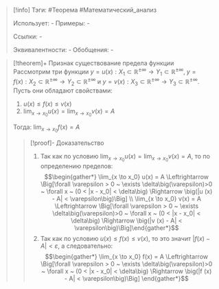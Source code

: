 > [!info]
> Тэги: #Теорема #Математический_анализ   
> 
> Использует: *-*
> Примеры: *-*
> 
> Ссылки: *-*
> 
> Эквивалентности: *-*
> Обобщения: *-*

> [!theorem]+ Признак существование предела функции
> Рассмотрим три функции $y= u(x):X_1 \subset \mathbb{R^{\pm\infty}}\rightarrow Y_1 \subset \mathbb{R^{\pm\infty}},\; y=f(x):X_2 \subset \mathbb{R^{\pm\infty}}\rightarrow Y_2 \subset \mathbb{R^{\pm\infty}}$ и $y=v(x):X_3 \subset \mathbb{R^{\pm\infty}}\rightarrow Y_3 \subset \mathbb{R^{\pm\infty}}$. Пусть они обладают свойствами:
> 1. $u(x) \leq f(x) \leq v(x)$
> 2. $\displaystyle\lim_{x\to x_0} u(x) =\displaystyle\lim_{x\to x_0} v(x) = A$
> 
> Тогда: $\displaystyle\lim_{x\to x_0} f(x) = A$ 
> > [!proof]- Доказательство
> > 1. Так как по условию $\displaystyle\lim_{x \to x_0} u(x) =\displaystyle\lim_{x \to x_0} v(x)  = A$, то по определению пределов: $$\begin{gather*} \lim_{x \to x_0} u(x) = A \Leftrightarrow \Big[\forall \varepsilon > 0 ~ \exists \delta\big(\varepsilon)>0 ~ \forall x ~ (0 < |x - x_0| < \delta\big) \Rightarrow \big(|u (x) - A| < \varepsilon\big)\Big] \\ \lim_{x \to x_0} v(x) = A \Leftrightarrow \Big[\forall \varepsilon > 0 ~ \exists \delta\big(\varepsilon)>0 ~ \forall x ~ (0 < |x - x_0| < \delta\big) \Rightarrow \big(|v (x) - A| < \varepsilon\big)\Big]\end{gather*}$$
> > 2. Так как по условию $u(x) \leq f(x) \leq v(x)$, то это значит $|f(x) - A| < \varepsilon$, а следовательно: $$\begin{gather*} \lim_{x \to x_0} f(x) = A \Leftrightarrow \Big[\forall \varepsilon > 0 ~ \exists \delta\big(\varepsilon)>0 ~ \forall x ~ (0 < |x - x_0| < \delta\big) \Rightarrow \big(|f (x) - A| < \varepsilon\big)\Big] \end{gather*}$$
